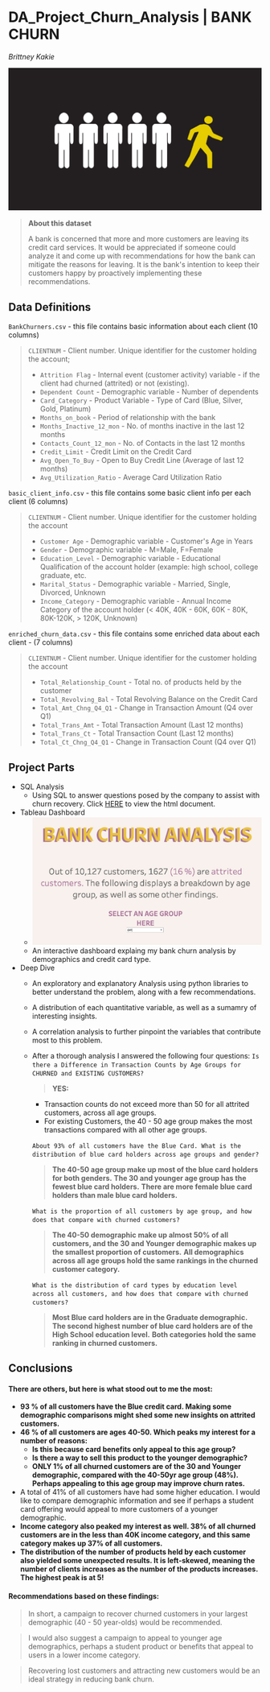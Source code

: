 # DA_Project_Churn_Analysis | BANK CHURN

*Brittney Kakie*

![](images/Churn-Prediction-scaled.jpg)

> **About this dataset**
> 
> A bank is concerned that more and more customers are leaving its credit card services. It would be appreciated if someone could analyze it and come up with recommendations for how the bank can mitigate the reasons for leaving. It is the bank's intention to keep their customers happy by proactively implementing these recommendations.

## Data Definitions

`BankChurners.csv`   - this file contains basic information about each client (10 columns)
> 
> `CLIENTNUM` - Client number. Unique identifier for the customer holding the account;
>- `Attrition Flag` - Internal event (customer activity) variable - if the client had churned (attrited) or not (existing).
>- `Dependent Count` - Demographic variable - Number of dependents
>- `Card_Category` - Product Variable - Type of Card (Blue, Silver, Gold, Platinum)
>- `Months_on_book` - Period of relationship with the bank
>- `Months_Inactive_12_mon` - No. of months inactive in the last 12 months
>- `Contacts_Count_12_mon` - No. of Contacts in the last 12 months
>- `Credit_Limit` - Credit Limit on the Credit Card
>- `Avg_Open_To_Buy` - Open to Buy Credit Line (Average of last 12 months)
>- `Avg_Utilization_Ratio` - Average Card Utilization Ratio

`basic_client_info.csv` - this file contains some basic client info per each client
(6 columns)
> 
> `CLIENTNUM` - Client number. Unique identifier for the customer holding the account
>- `Customer Age` - Demographic variable - Customer's Age in Years
>- `Gender` - Demographic variable - M=Male, F=Female
>- `Education_Level` - Demographic variable - Educational Qualification of the account holder (example: high school, college graduate, etc.
>- `Marital_Status` - Demographic variable - Married, Single, Divorced, Unknown
>- `Income_Category` - Demographic variable - Annual Income Category of the account holder (< 40K, 40K - 60K, 60K - 80K, 80K-120K, > 120K, Unknown)

`enriched_churn_data.csv` - this file contains some enriched data about each client -
(7 columns)
> 
> `CLIENTNUM` - Client number. Unique identifier for the customer holding the account
>- `Total_Relationship_Count` - Total no. of products held by the customer
>- `Total_Revolving_Bal` - Total Revolving Balance on the Credit Card
>- `Total_Amt_Chng_Q4_Q1` - Change in Transaction Amount (Q4 over Q1)
>- `Total_Trans_Amt` - Total Transaction Amount (Last 12 months)
>- `Total_Trans_Ct` - Total Transaction Count (Last 12 months)
>- `Total_Ct_Chng_Q4_Q1` - Change in Transaction Count (Q4 over Q1)


## Project Parts

- SQL Analysis
    - Using SQL to answer questions posed by the company to assist with churn recovery. Click [HERE](https://app.datacamp.com/workspace/w/d9549391-a1d1-4c70-b730-4a13af65db95/edit) to view the html document.
- Tableau Dashboard
    - ![](images/Tableau_preview.png)
    - An interactive dashboard explaing my bank churn analysis by demographics and credit card type.
- Deep Dive
    - An exploratory and explanatory Analysis using python libraries to better understand the problem, along with a few recommendations.
    - A distribution of each quantitative variable, as well as a sumamry of interesting insights.
    - A correlation analysis to further pinpoint the variables that contribute most to this problem.
    - After a thorough analysis I answered the following four questions:
        `Is there a Difference in Transaction Counts by Age Groups for CHURNED and EXISTING CUSTOMERS?`
        > **YES:**
        - Transaction counts do not exceed more than 50 for all attrited customers, across all age groups.
        - For existing Customers, the 40 - 50 age group makes the most transactions compared with all other age groups.

        `About 93% of all customers have the Blue Card. What is the distribution of blue card holders across age groups and gender?`
        > **The 40-50 age group make up most of the blue card holders for both genders.**
        > **The 30 and younger age group has the fewest blue card holders.**
        > **There are more female blue card holders than male blue card holders.**

        `What is the proportion of all customers by age group, and how does that compare with churned customers?`
        > **The 40-50 demographic make up almost 50% of all customers, and the 30 and Younger demographic makes up the smallest proportion of customers.**
        > **All demographics across all age groups hold the same rankings in the churned customer category.**

        `What is the distribution of card types by education level across all customers, and how does that compare with churned customers?`
        > **Most Blue card holders are in the Graduate demographic.**
        > **The second highest number of blue card holders are of the High School education level.**
        > **Both categories hold the same ranking in churned customers.**

## Conclusions 

#### There are others, but here is what stood out to me the most:

- **93 % of all customers have the Blue credit card. Making some demographic comparisons might shed some new insights on attrited customers.**
- **46 % of all customers are ages 40-50. Which peaks my interest for a number of reasons:**
	- **Is this because card benefits only appeal to this age group?**
	- **Is there a way to sell this product to the younger demographic?**
	- **ONLY 1% of all churned customers are of the 30 and Younger demographic, compared with the 40-50yr age group (48%). Perhaps appealing to this age group may improve churn rates.**
- A total of 41% of all customers have had some higher education. I would like to compare demographic information and see if perhaps a student card offering would appeal to more customers of a younger demographic. 
- **Income category also peaked my interest as well. 38% of all churned customers are in the less than 40K income category, and this same category makes up 37% of all customers.** 
- **The distribution of the number of products held by each customer also yielded some unexpected results. It is left-skewed, meaning the number of clients increases as the number of the products increases. The highest peak is at 5!**

#### Recommendations based on these findings:

> In short, a campaign to recover churned customers in your largest demographic (40 - 50 year-olds) would be recommended. 

> I would also suggest a campaign to appeal to younger age demographics, perhaps a student product or benefits that appeal to users in a lower income category.

> Recovering lost customers and attracting new customers would be an ideal strategy in reducing bank churn.